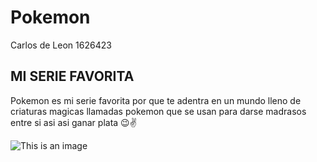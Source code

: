 # Pokemon
 Carlos de Leon 1626423


## MI SERIE FAVORITA

Pokemon es mi serie favorita por que te adentra en un mundo lleno de criaturas magicas 
llamadas pokemon que se usan para darse madrasos entre si asi asi ganar plata 😉✌

![This is an image](https://freesvgs.com/wp-content/uploads/2021/06/Pokemon-Logo-SVG-File-425x425.png) 

